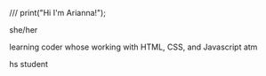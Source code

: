 
///
print("Hi I'm Arianna!");

she/her 

learning coder whose working with HTML, CSS, and Javascript atm 

hs student 

